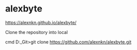# alexbyte
https://alexnkn.github.io/alexbyte/


Clone the repository into local

cmd
D:\_Git>git clone https://github.com/alexnkn/alexbyte.git
